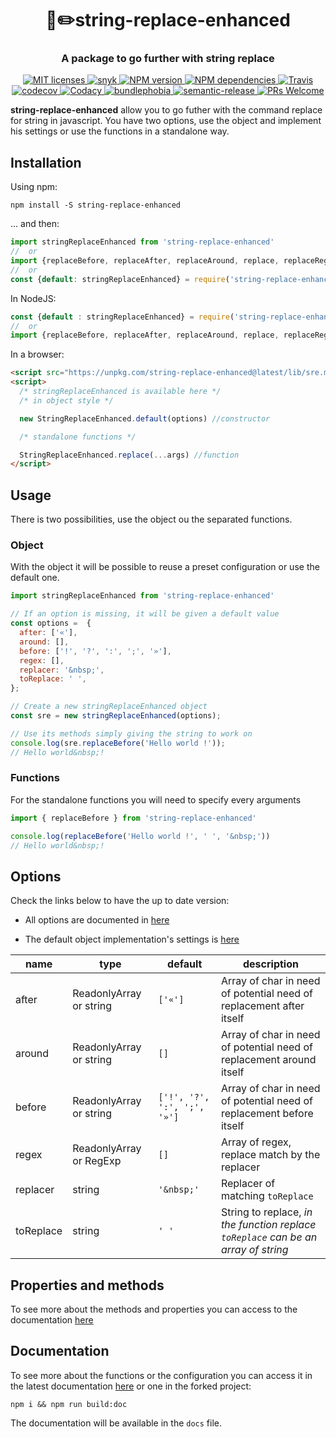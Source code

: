 <h1 align="center" style="border-bottom: none;">📝✏️string-replace-enhanced</h1>
<h3 align="center">A package to go further with string replace</h3>
<p align="center">
  <a href="https://opensource.org/licenses/MIT">
    <img alt="MIT licenses" src="https://img.shields.io/badge/License-MIT-yellow.svg">
  </a>
  <a href="https://snyk.io/test/github/artentica/string-replace-enhanced?targetFile=package.json">
    <img alt="snyk" src="https://snyk.io/test/github/artentica/string-replace-enhanced/badge.svg?targetFile=package.json">
  </a>
  <a href="http://badge.fury.io/js/string-replace-enhanced">
    <img alt="NPM version" src="https://badge.fury.io/js/string-replace-enhanced.svg">
  </a>
  <a href="http://badge.fury.io/js/string-replace-enhanced">
    <img alt="NPM dependencies" src="https://img.shields.io/david/artentica/string-replace-enhanced.svg">
  </a>
  <a href="https://travis-ci.com/artentica/string-replace-enhanced">
    <img alt="Travis" src="https://travis-ci.com/artentica/string-replace-enhanced.svg?branch=master">
  </a>
  <a href="https://codecov.io/gh/artentica/string-replace-enhanced">
    <img alt="codecov" src="https://img.shields.io/codecov/c/github/artentica/string-replace-enhanced.svg">
  </a>
  <a class="badge-align" href="https://www.codacy.com/app/artentica/string-replace-enhanced?utm_source=github.com&amp;utm_medium=referral&amp;utm_content=artentica/string-replace-enhanced&amp;utm_campaign=Badge_Grade">
    <img alt="Codacy" src="https://api.codacy.com/project/badge/Grade/e09a761c88be427ba0a43713055b8ce9"/>
  </a>
  <a href="#badge">
    <img alt="bundlephobia" src="https://img.shields.io/bundlephobia/min/string-replace-enhanced.svg">
  </a>
  <a href="#badge">
    <img alt="semantic-release" src="https://img.shields.io/badge/%20%20%F0%9F%93%A6%F0%9F%9A%80-semantic--release-e10079.svg">
  </a>
  <a href="http://makeapullrequest.com">
    <img alt="PRs Welcome" src="https://img.shields.io/badge/PRs-welcome-brightgreen.svg">
  </a>
</p>

**string-replace-enhanced** allow you to go futher with the command replace for string in javascript. You have two options, use the object and implement his settings or use the functions in a standalone way.

## Installation

Using npm:

    npm install -S string-replace-enhanced

... and then:

```javascript
import stringReplaceEnhanced from 'string-replace-enhanced'
//  or
import {replaceBefore, replaceAfter, replaceAround, replace, replaceRegex} from 'string-replace-enhanced'
//  or
const {default: stringReplaceEnhanced} = require('string-replace-enhanced')
```

In NodeJS:

```javascript
const {default : stringReplaceEnhanced} = require('string-replace-enhanced')
//  or
import {replaceBefore, replaceAfter, replaceAround, replace, replaceRegex} from 'string-replace-enhanced'
```

In a browser:

```html
<script src="https://unpkg.com/string-replace-enhanced@latest/lib/sre.min.js"></script>
<script>
  /* stringReplaceEnhanced is available here */
  /* in object style */

  new StringReplaceEnhanced.default(options) //constructor

  /* standalone functions */

  StringReplaceEnhanced.replace(...args) //function
</script>
```

## Usage

There is two possibilities, use the object ou the separated functions.

### Object

With the object it will be possible to reuse a preset configuration or use the default one.

```javascript
import stringReplaceEnhanced from 'string-replace-enhanced'

// If an option is missing, it will be given a default value
const options =  {
  after: ['«'],
  around: [],
  before: ['!', '?', ':', ';', '»'],
  regex: [],
  replacer: '&nbsp;',
  toReplace: ' ',
};

// Create a new stringReplaceEnhanced object
const sre = new stringReplaceEnhanced(options);

// Use its methods simply giving the string to work on
console.log(sre.replaceBefore('Hello world !'));
// Hello world&nbsp;!
```

### Functions

For the standalone functions you will need to specify every arguments

```javascript
import { replaceBefore } from 'string-replace-enhanced'

console.log(replaceBefore('Hello world !', ' ', '&nbsp;'))
// Hello world&nbsp;!
```

## Options

Check the links below to have the up to date version:

 - All options are documented in [here](https://artentica.github.io/string-replace-enhanced/interfaces/_interfaces_.isettings.html)

 - The default object implementation's settings is [here](https://artentica.github.io/string-replace-enhanced/modules/_defaultsetttings_.html)

| name      | type                            | default                     | description                                                                          |
| --------- | ------------------------------- | --------------------------- | ------------------------------------------------------------------------------------ |
| after     | ReadonlyArray<string> or string | `['«']`                     | Array of char in need of potential need of replacement after itself                  |
| around    | ReadonlyArray<string> or string | `[]`                        | Array of char in need of potential need of replacement around itself                 |
| before    | ReadonlyArray<string> or string | `['!', '?', ':', ';', '»']` | Array of char in need of potential need of replacement before itself                 |
| regex     | ReadonlyArray<RegExp> or RegExp | `[]`                        | Array of regex, replace match by the replacer                                        |
| replacer  | string                          | `'&nbsp;'`                  | Replacer of matching `toReplace`                                                     |
| toReplace | string                          | `' '`                       | String to replace, *in the function _replace_ `toReplace` can be an array of string* |


## Properties and methods

To see more about the methods and properties you can access to the documentation [here](https://artentica.github.io/string-replace-enhanced/modules/_core_.html)


## Documentation

To see more about the functions or the configuration you can access it in the latest documentation [here](https://artentica.github.io/string-replace-enhanced/) or one in the forked project:

    npm i && npm run build:doc

The documentation will be available in the `docs` file.
